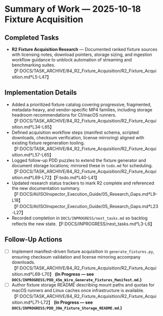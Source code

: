 # Summary of Work — 2025-10-18 Fixture Acquisition

## Completed Tasks

- **R2 Fixture Acquisition Research** — Documented ranked fixture sources with licensing notes, download pointers,
  storage sizing, and ingestion workflow guidance to unblock automation of streaming and benchmarking
  suites.【F:DOCS/TASK_ARCHIVE/84_R2_Fixture_Acquisition/R2_Fixture_Acquisition.md†L5-L47】

## Implementation Details

- Added a prioritized fixture catalog covering progressive, fragmented, metadata-heavy, and vendor-specific MP4
  families, including storage headroom recommendations for CI/macOS
  runners.【F:DOCS/TASK_ARCHIVE/84_R2_Fixture_Acquisition/R2_Fixture_Acquisition.md†L34-L65】
- Defined acquisition workflow steps (manifest schema, scripted downloads, checksum verification, license mirroring)
  aligned with existing fixture regeneration tooling.【F:DOCS/TASK_ARCHIVE/84_R2_Fixture_Acquisition/R2_Fixture_Acquisition.md†L57-L65】
- Logged follow-up PDD puzzles to extend the fixture generator and document storage locations; mirrored these in `todo.md` for scheduling.【F:DOCS/TASK_ARCHIVE/84_R2_Fixture_Acquisition/R2_Fixture_Acquisition.md†L69-L72】【F:todo.md†L40-L41】
- Updated research status trackers to mark R2 complete and referenced the new documentation
  summary.【F:DOCS/AI/ISOInspector_Execution_Guide/05_Research_Gaps.md†L9-L18】【F:DOCS/AI/ISOInspector_Execution_Guide/05_Research_Gaps.md†L23-L27】
- Recorded completion in `DOCS/INPROGRESS/next_tasks.md` so backlog reflects the new state.【F:DOCS/INPROGRESS/next_tasks.md†L3-L6】

## Follow-Up Actions

- [ ] Implement manifest-driven fixture acquisition in `generate_fixtures.py`, ensuring checksum validation and license mirroring accompany downloads.【F:DOCS/TASK_ARCHIVE/84_R2_Fixture_Acquisition/R2_Fixture_Acquisition.md†L69-L70】 **(In Progress — see `DOCS/INPROGRESS/PDD_45m_Wire_Generate_Fixtures_Manifest.md`.)**
- [ ] Author fixture storage README describing mount paths and quotas for macOS runners and Linux caches once
  infrastructure is available.【F:DOCS/TASK_ARCHIVE/84_R2_Fixture_Acquisition/R2_Fixture_Acquisition.md†L71-L72】 **(In Progress — see `DOCS/INPROGRESS/PDD_30m_Fixture_Storage_README.md`.)**
